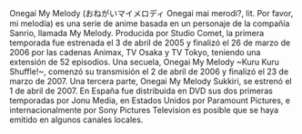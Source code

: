 Onegai My Melody (おねがいマイメロディ Onegai mai merodi?, lit. Por favor, mi melodía) es una serie de anime basada en un personaje 
de la compañía Sanrio, llamada My Melody. Producida por Studio Comet, la primera temporada fue estrenada el 3 de abril de 2005
 y finalizó el 26 de marzo de 2006 por las cadenas Animax, TV Osaka y TV Tokyo, teniendo una extensión de 52 episodios.
  Una secuela, Onegai
My Melody ~Kuru Kuru Shuffle!~, comenzó su transmisión el 2 de abril de 2006 y finalizó el 23 de marzo de 2007.
 Una tercera parte, Onegai My Melody Sukkiri, se estrenó el 1 de abril de 2007. 
 En España fue distribuida en DVD sus dos primeras temporadas por Jonu Media, en Estados Unidos por Paramount Pictures,
  e internacionalmente por Sony Pictures Television es posible que se haya emitido en algunos canales locales.